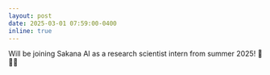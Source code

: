 ```yaml
---
layout: post
date: 2025-03-01 07:59:00-0400
inline: true
---
```


Will be joining Sakana AI as a research scientist intern from summer 2025! 🗼🇯🇵
